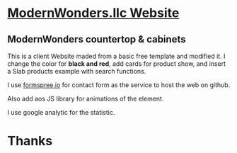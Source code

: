# [ModernWonders.llc Website](https://modernwondersllc.com/ "modernwonders.llc")
## ModernWonders countertop & cabinets
This is a client Website maded from a basic free template and modified it.
I change the color for __black and red__, add cards for product show, and insert a Slab products example with search functions.

I use [formspree.io](https://formspree.io/ "formspree") for contact form as the service to host the web on github.

Also add aos JS library for animations of the element.

I use google analytic for the statistic.

# Thanks
